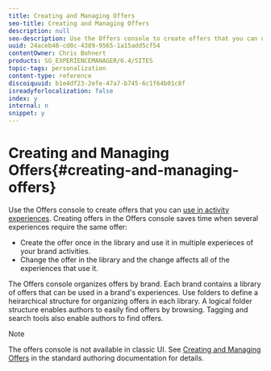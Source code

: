 ```yaml
---
title: Creating and Managing Offers
seo-title: Creating and Managing Offers
description: null
seo-description: Use the Offers console to create offers that you can use in activity experiences. Creating offers in the Offers console saves time when several experiences require the same offer.
uuid: 24aceb48-cd0c-4389-9565-1a15add5cf54
contentOwner: Chris Bohnert
products: SG_EXPERIENCEMANAGER/6.4/SITES
topic-tags: personalization
content-type: reference
discoiquuid: b1e4df23-2efe-47a7-b745-6c1f64b01c8f
isreadyforlocalization: false
index: y
internal: n
snippet: y
---
```


# Creating and Managing Offers{#creating-and-managing-offers}

Use the Offers console to create offers that you can [use in activity experiences](../../../sites/classic-ui-authoring/using/classic-personalization-content-targeting-touch.md). Creating offers in the Offers console saves time when several experiences require the same offer:

* Create the offer once in the library and use it in multiple experieces of your brand activities. 
* Change the offer in the library and the change affects all of the experiences that use it.

The Offers console organizes offers by brand. Each brand contains a library of offers that can be used in a brand's experiences. Use folders to define a heirarchical structure for organizing offers in each library. A logical folder structure enables authors to easily find offers by browsing. Tagging and search tools also enable authors to find offers.

>[!NOTE]
>
>The offers console is not available in classic UI. See [Creating and Managing Offers](../../../sites/authoring/using/offerlib.md) in the standard authoring documentation for details.

